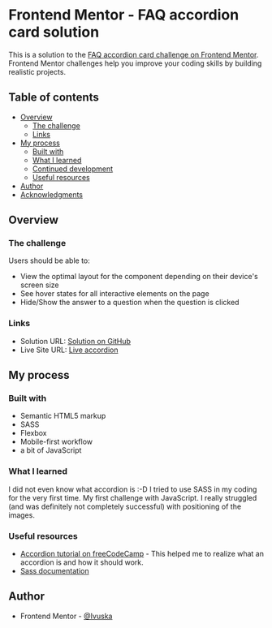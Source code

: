 # Frontend Mentor - FAQ accordion card solution

This is a solution to the [FAQ accordion card challenge on Frontend Mentor](https://www.frontendmentor.io/challenges/faq-accordion-card-XlyjD0Oam). Frontend Mentor challenges help you improve your coding skills by building realistic projects. 

## Table of contents

- [Overview](#overview)
  - [The challenge](#the-challenge)
  - [Links](#links)
- [My process](#my-process)
  - [Built with](#built-with)
  - [What I learned](#what-i-learned)
  - [Continued development](#continued-development)
  - [Useful resources](#useful-resources)
- [Author](#author)
- [Acknowledgments](#acknowledgments)


## Overview

### The challenge

Users should be able to:

- View the optimal layout for the component depending on their device's screen size
- See hover states for all interactive elements on the page
- Hide/Show the answer to a question when the question is clicked

### Links

- Solution URL: [Solution on GitHub](https://github.com/Ivuska/frontendmentor-faq-accordion-card)
- Live Site URL: [Live accordion](https://ivuska.github.io/frontendmentor-faq-accordion-card/)

## My process

### Built with

- Semantic HTML5 markup
- SASS
- Flexbox
- Mobile-first workflow
- a bit of JavaScript

### What I learned
I did not even know what accordion is :-D 
I tried to use SASS in my coding for the very first time.
My first challenge with JavaScript.
I really struggled (and was definitely not completely successful) with positioning of the images.

### Useful resources

- [Accordion tutorial on freeCodeCamp](https://www.freecodecamp.org/news/build-an-accordion-menu-using-html-css-and-javascript/) - This helped me to realize what an accordion is and how it should work.
- [Sass documentation](https://sass-lang.com/documentation) 

## Author
- Frontend Mentor - [@Ivuska](https://www.frontendmentor.io/profile/Ivuska)